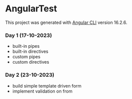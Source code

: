 # AngularTest

This project was generated with [Angular CLI](https://github.com/angular/angular-cli) version 16.2.6.

### Day 1 (17-10-2023)

- built-in pipes
- built-in directives
- custom pipes
- custom directives

### Day 2 (23-10-2023)

- build simple template driven form
- implement validation on from
